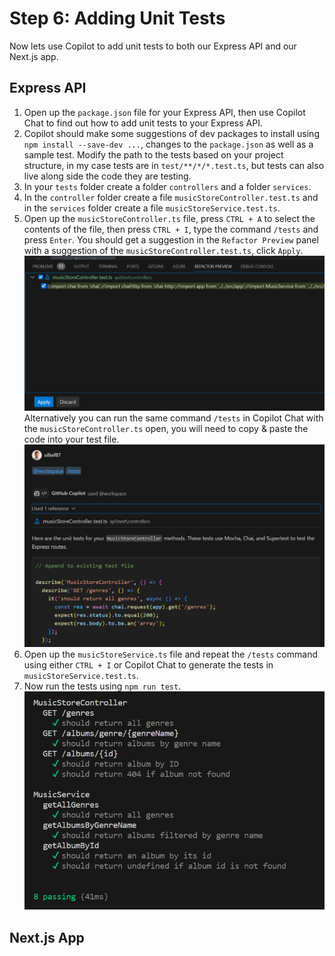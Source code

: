 # Step 6: Adding Unit Tests
Now lets use Copilot to add unit tests to both our Express API and our Next.js app.

## Express API
1. Open up the `package.json` file for your Express API, then use Copilot Chat to find out how to add unit tests to your Express API.
2. Copilot should make some suggestions of dev packages to install using `npm install --save-dev ...`, changes to the `package.json` as well as a sample test. Modify the path to the tests based on your project structure, in my case tests are in `test/**/*/*.test.ts`, but tests can also live along side the code they are testing.
3. In your `tests` folder create a folder `controllers` and a folder `services`.
4. In the `controller` folder create a file `musicStoreController.test.ts` and in the `services` folder create a file `musicStoreService.test.ts`.
5. Open up the `musicStoreController.ts` file, press `CTRL + A` to select the contents of the file, then press `CTRL + I`, type the command `/tests` and press `Enter`. You should get a suggestion in the `Refactor Preview` panel with a suggestion of the `musicStoreController.test.ts`, click `Apply`.
![Music Store Controller Tests Preview](./media/music-api-test-preview.png)
Alternatively you can run the same command `/tests` in Copilot Chat with the `musicStoreController.ts` open, you will need to copy & paste the code into your test file.
![Music Store Controller Tests Chat](./media/music-api-test-chat.png)
5. Open up the `musicStoreService.ts` file and repeat the `/tests` command using either `CTRL + I` or Copilot Chat to generate the tests in `musicStoreService.test.ts`.
6. Now run the tests using `npm run test`.
![Music Store Controller Test Results](./media/music-api-test-results.png)

## Next.js App